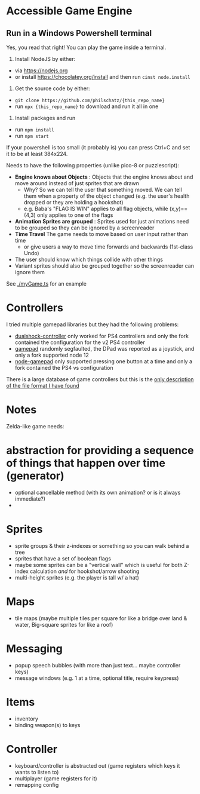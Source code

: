 # Accessible Game Engine


## Run in a Windows Powershell terminal

Yes, you read that right! You can play the game inside a terminal.

1. Install NodeJS by either:
  - via https://nodejs.org
  - or install https://chocolatey.org/install and then run `cinst node.install`
1. Get the source code by either:
  - `git clone https://github.com/philschatz/{this_repo_name}`
  - run `npx {this_repo_name}` to download and run it all in one
1. Install packages and run
  - run `npm install`
  - run `npm start`

If your powershell is too small (it probably is) you can press Ctrl+C
and set it to be at least 384x224.



Needs to have the following properties (unlike pico-8 or puzzlescript):

- **Engine knows about Objects** : Objects that the engine knows about and move around instead of just sprites that are drawn
  - Why? So we can tell the user that something moved. We can tell them when a property of the object changed (e.g. the user's health dropped or they are holding a hookshot)
  - e.g. Baba's "FLAG IS WIN" applies to all flag objects, while (x,y)==(4,3) only applies to one of the flags
- **Animation Sprites are grouped** : Sprites used for just animations need to be grouped so they can be ignored by a screenreader
- **Time Travel** The game needs to move based on user input rather than time
  - or give users a way to move time forwards and backwards (1st-class Undo)
- The user should know which things collide with other things
- Variant sprites should also be grouped together so the screenreader can ignore them

See [./myGame.ts](./myGame.ts) for an example


# Controllers

I tried multiple gamepad libraries but they had the following problems:

- [dualshock-controller](https://github.com/Kylir/node-dualshock-controller) only worked for PS4 controllers and only the fork contained the configuration for the v2 PS4 controller
- [gamepad](https://github.com/warp/node-gamepad#node-12-support) randomly segfaulted, the DPad was reported as a joystick, and only a fork supported node 12
- [node-gamepad](https://github.com/kaikousa/node-gamepad#dualshock4v2) only supported pressing one button at a time and only a fork contained the PS4 vs configuration


There is a large database of game controllers but this is the [only description of the file format I have found](https://github.com/Vladar4/sdl2_nim/blob/7f3422cd5480ba0961a1f8922ed7609326215656/sdl2/private/gamecontroller.nim#L77)



# Notes

Zelda-like game needs:

# abstraction for providing a sequence of things that happen over time (generator)

- optional cancellable method (with its own animation? or is it always immediate?)
- 

# Sprites

- sprite groups & their z-indexes or something so you can walk behind a tree
- sprites that have a set of boolean flags
- maybe some sprites can be a "vertical wall" which is useful for both Z-index calculation _and_ for hookshot/arrow shooting
- multi-height sprites (e.g. the player is tall w/ a hat)


# Maps

- tile maps (maybe multiple tiles per square for like a bridge over land & water, Big-square sprites for like a roof)


# Messaging

- popup speech bubbles (with more than just text... maybe controller keys)
- message windows (e.g. 1 at a time, optional title, require keypress)


# Items

- inventory
- binding weapon(s) to keys


# Controller

- keyboard/controller is abstracted out (game registers which keys it wants to listen to)
- multiplayer (game registers for it)
- remapping config

